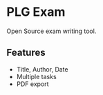 # PLG Exam
Open Source exam writing tool.

## Features
* Title, Author, Date
* Multiple tasks
* PDF export
